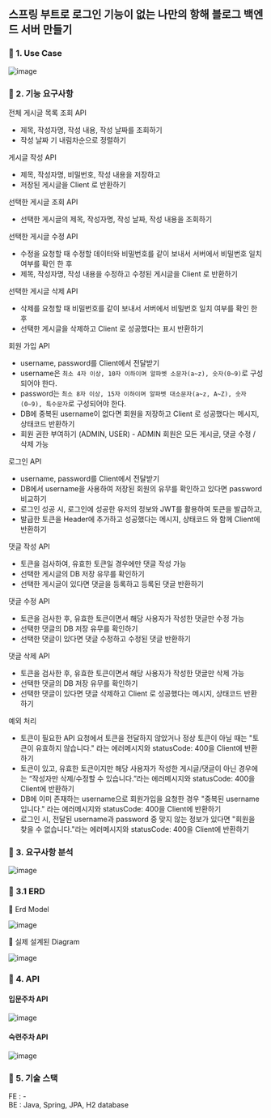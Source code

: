 ## 스프링 부트로 로그인 기능이 없는 나만의 항해 블로그 백엔드 서버 만들기


### 📌 1. Use Case 
![image](https://user-images.githubusercontent.com/117708164/204476645-f6788e0e-5cdf-4929-9185-10f0f1544061.png)


### 📌 2. 기능 요구사항

전체 게시글 목록 조회 API
 - 제목, 작성자명, 작성 내용, 작성 날짜를 조회하기
 - 작성 날짜 기 내림차순으로 정렬하기
 
 게시글 작성 API
 - 제목, 작성자명, 비밀번호, 작성 내용을 저장하고
 - 저장된 게시글을 Client 로 반환하기


선택한 게시글 조회 API
 - 선택한 게시글의 제목, 작성자명, 작성 날짜, 작성 내용을 조회하기 


선택한 게시글 수정 API
 - 수정을 요청할 때 수정할 데이터와 비밀번호를 같이 보내서 서버에서 비밀번호 일치 여부를 확인 한 후
 - 제목, 작성자명, 작성 내용을 수정하고 수정된 게시글을 Client 로 반환하기


선택한 게시글 삭제 API
 - 삭제를 요청할 때 비밀번호를 같이 보내서 서버에서 비밀번호 일치 여부를 확인 한 후
 - 선택한 게시글을 삭제하고 Client 로 성공했다는 표시 반환하기
 
 회원 가입 API<br>
   - username, password를 Client에서 전달받기
   - username은  `최소 4자 이상, 10자 이하이며 알파벳 소문자(a~z), 숫자(0~9)`로 구성되어야 한다.
   - password는  `최소 8자 이상, 15자 이하이며 알파벳 대소문자(a~z, A~Z), 숫자(0~9), 특수문자`로 구성되어야 한다.
   - DB에 중복된 username이 없다면 회원을 저장하고 Client 로 성공했다는 메시지, 상태코드 반환하기
   - 회원 권한 부여하기 (ADMIN, USER) - ADMIN 회원은 모든 게시글, 댓글 수정 / 삭제 가능
                   
 로그인 API<br>
   - username, password를 Client에서 전달받기
   - DB에서 username을 사용하여 저장된 회원의 유무를 확인하고 있다면 password 비교하기
   - 로그인 성공 시, 로그인에 성공한 유저의 정보와 JWT를 활용하여 토큰을 발급하고, 
   - 발급한 토큰을 Header에 추가하고 성공했다는 메시지, 상태코드 와 함께 Client에 반환하기
    
 댓글 작성 API<br>
   - 토큰을 검사하여, 유효한 토큰일 경우에만 댓글 작성 가능
   - 선택한 게시글의 DB 저장 유무를 확인하기
   - 선택한 게시글이 있다면 댓글을 등록하고 등록된 댓글 반환하기
    
 댓글 수정 API
   - 토큰을 검사한 후, 유효한 토큰이면서 해당 사용자가 작성한 댓글만 수정 가능
   - 선택한 댓글의 DB 저장 유무를 확인하기
   - 선택한 댓글이 있다면 댓글 수정하고 수정된 댓글 반환하기
    
댓글 삭제 API
   - 토큰을 검사한 후, 유효한 토큰이면서 해당 사용자가 작성한 댓글만 삭제 가능
   - 선택한 댓글의 DB 저장 유무를 확인하기
   - 선택한 댓글이 있다면 댓글 삭제하고 Client 로 성공했다는 메시지, 상태코드 반환하기
    
예외 처리
   - 토큰이 필요한 API 요청에서 토큰을 전달하지 않았거나 정상 토큰이 아닐 때는 "토큰이 유효하지 않습니다." 라는 에러메시지와 statusCode: 400을 Client에 반환하기
   - 토큰이 있고, 유효한 토큰이지만 해당 사용자가 작성한 게시글/댓글이 아닌 경우에는 “작성자만 삭제/수정할 수 있습니다.”라는 에러메시지와 statusCode: 400을 Client에 반환하기
   - DB에 이미 존재하는 username으로 회원가입을 요청한 경우 "중복된 username 입니다." 라는 에러메시지와 statusCode: 400을 Client에 반환하기
   - 로그인 시, 전달된 username과 password 중 맞지 않는 정보가 있다면 "회원을 찾을 수 없습니다."라는 에러메시지와 statusCode: 400을 Client에 반환하기
   

### 📌 3. 요구사항 분석
![image](https://user-images.githubusercontent.com/117708164/204755071-3004de7c-a40f-43c7-8637-a7f9aeb9d31b.png)


### 📌 3.1 ERD

📍 Erd Model  

![image](https://user-images.githubusercontent.com/117708164/206178818-c7ca225c-e2fa-47f6-b008-ac294a84624d.png)


📍 실제 설계된 Diagram

![image](https://user-images.githubusercontent.com/117708164/206176862-0f5d2c0c-858c-4eba-9971-814622f5ad60.png)


### 📌 4. API

#### 입문주차 API
![image](https://user-images.githubusercontent.com/117708164/204755200-928afdf2-7c49-42ac-bd99-8b053fcdf6b3.png)


#### 숙련주차 API
![image](https://user-images.githubusercontent.com/117708164/206185119-80504f42-95c7-4022-bd84-c9f6776da93a.png)


### 📌 5. 기술 스택
FE : -  <br>
BE : Java, Spring, JPA, H2 database
